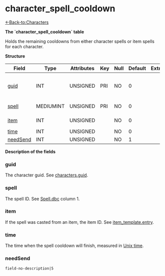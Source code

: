 # character\_spell\_cooldown

[<-Back-to:Characters](database-characters.md)

**The \`character\_spell\_cooldown\` table**

Holds the remaining cooldowns from either character spells or item spells for each character.

**Structure**

| Field         | Type      | Attributes | Key | Null | Default | Extra | Comment                            |
| ------------- | --------- | ---------- | --- | ---- | ------- | ----- | ---------------------------------- |
| [guid][1]     | INT       | UNSIGNED   | PRI | NO   | 0       |       | Global Unique Identifier, Low part |
| [spell][2]    | MEDIUMINT | UNSIGNED   | PRI | NO   | 0       |       | Spell Identifier                   |
| [item][3]     | INT       | UNSIGNED   |     | NO   | 0       |       | Item Identifier                    |
| [time][4]     | INT       | UNSIGNED   |     | NO   | 0       |       |                                    |
| [needSend][5] | INT       | UNSIGNED   |     | NO   | 1       |       |                                    |

[1]: #guid
[2]: #spell
[3]: #item
[4]: #time
[5]: #needsend

**Description of the fields**

### guid

The character guid. See [characters.guid](characters#guid).

### spell

The spell ID. See [Spell.dbc](spell) column 1.

### item

If the spell was casted from an item, the item ID. See [item\_template.entry](item_template#entry).

### time

The time when the spell cooldown will finish, measured in [Unix time](http://en.wikipedia.org/wiki/Unix_time).

### needSend

`field-no-description|5`

